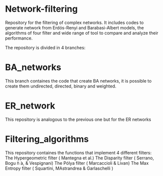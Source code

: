 # Network-filtering
Repository for the filtering of complex networks. It includes codes to generate network from Erdós-Renyi and Barabasi-Albert models, the algorithms of four filter and wide range of tool to compare and analyze their performance. 

The repository is divided in 4 branches: 

# BA_networks
This branch containes the code that create BA networks, it is possible to create them undirected, directed, binary and weighted.

# ER_network
This repository is analogous to the previous one but for the ER networks

# Filtering_algorithms
This repository containes the functions that implement 4 different filters: 
The Hypergeometric filter ( Mantegna et al.)
The Disparity filter ( Serrano, Bogu ̃n ́a, & Vespignani)
The Pólya filter ( Marcaccioli & Livan)
The Max Entropy filter ( Squartini, MAstrandrea & Garlaschelli )
